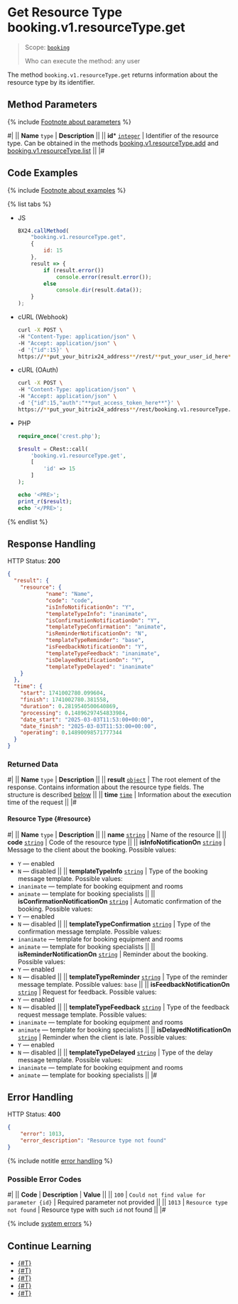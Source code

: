 # Get Resource Type booking.v1.resourceType.get

> Scope: [`booking`](../../../scopes/permissions.md)
>
> Who can execute the method: any user

The method `booking.v1.resourceType.get` returns information about the resource type by its identifier.

## Method Parameters

{% include [Footnote about parameters](../../../../_includes/required.md) %}

#|
|| **Name**
`type` | **Description** ||
|| **id***
[`integer`](../../../data-types.md) | Identifier of the resource type.
Can be obtained in the methods [booking.v1.resourceType.add](./booking-v1-resourcetype-add.md) and [booking.v1.resourceType.list](./booking-v1-resourcetype-list.md) ||
|#

## Code Examples

{% include [Footnote about examples](../../../../_includes/examples.md) %}

{% list tabs %}

- JS

    ```js
    BX24.callMethod(
        "booking.v1.resourceType.get",
        {
            id: 15
        },
        result => {
            if (result.error())
                console.error(result.error());
            else
                console.dir(result.data());
        }
    );
    ```

- cURL (Webhook)

    ```bash
    curl -X POST \
    -H "Content-Type: application/json" \
    -H "Accept: application/json" \
    -d '{"id":15}' \
    https://**put_your_bitrix24_address**/rest/**put_your_user_id_here**/**put_your_webhook_here**/booking.v1.resourceType.get
    ```

- cURL (OAuth)

    ```bash
    curl -X POST \
    -H "Content-Type: application/json" \
    -H "Accept: application/json" \
    -d '{"id":15,"auth":"**put_access_token_here**"}' \
    https://**put_your_bitrix24_address**/rest/booking.v1.resourceType.get
    ```

- PHP

    ```php
    require_once('crest.php');

    $result = CRest::call(
        'booking.v1.resourceType.get',
        [
            'id' => 15
        ]
    );

    echo '<PRE>';
    print_r($result);
    echo '</PRE>';
    ```

{% endlist %}

## Response Handling

HTTP Status: **200**

```json
{
  "result": {
    "resource": {
            "name": "Name",
            "code": "code",
            "isInfoNotificationOn": "Y",
            "templateTypeInfo": "inanimate",
            "isConfirmationNotificationOn": "Y",
            "templateTypeConfirmation": "animate",
            "isReminderNotificationOn": "N",
            "templateTypeReminder": "base",
            "isFeedbackNotificationOn": "Y",
            "templateTypeFeedback": "inanimate",
            "isDelayedNotificationOn": "Y",
            "templateTypeDelayed": "inanimate"
    }
  },
  "time": {
    "start": 1741002780.099604,
    "finish": 1741002780.381558,
    "duration": 0.2819540500640869,
    "processing": 0.14896297454833984,
    "date_start": "2025-03-03T11:53:00+00:00",
    "date_finish": "2025-03-03T11:53:00+00:00",
    "operating": 0.14890098571777344
  }
}
```

### Returned Data

#|
|| **Name**
`type` | **Description** ||
|| **result**
[`object`](../../../data-types.md) | The root element of the response. Contains information about the resource type fields. The structure is described [below](#resource) ||
|| **time**
[`time`](../../../data-types.md#time) | Information about the execution time of the request ||
|#

#### Resource Type {#resource}

#|
|| **Name**
`type` | **Description** ||
|| **name**
[`string`](../../../data-types.md) | Name of the resource ||
|| **code**
[`string`](../../../data-types.md) | Code of the resource type ||
|| **isInfoNotificationOn**
[`string`](../../../data-types.md) | Message to the client about the booking. Possible values:
- `Y` — enabled
- `N` — disabled ||
|| **templateTypeInfo**
[`string`](../../../data-types.md) | Type of the booking message template. Possible values:
- `inanimate` — template for booking equipment and rooms
- `animate` — template for booking specialists ||
|| **isConfirmationNotificationOn**
[`string`](../../../data-types.md) | Automatic confirmation of the booking. Possible values:
- `Y` — enabled
- `N` — disabled ||
|| **templateTypeConfirmation**
[`string`](../../../data-types.md) | Type of the confirmation message template. Possible values:
- `inanimate` — template for booking equipment and rooms
- `animate` — template for booking specialists ||
|| **isReminderNotificationOn**
[`string`](../../../data-types.md) | Reminder about the booking. Possible values:
- `Y` — enabled
- `N` — disabled ||
|| **templateTypeReminder**
[`string`](../../../data-types.md) | Type of the reminder message template. Possible values: `base` ||
|| **isFeedbackNotificationOn**
[`string`](../../../data-types.md) | Request for feedback. Possible values:
- `Y` — enabled
- `N` — disabled ||
|| **templateTypeFeedback**
[`string`](../../../data-types.md) | Type of the feedback request message template. Possible values:
- `inanimate` — template for booking equipment and rooms
- `animate` — template for booking specialists ||
|| **isDelayedNotificationOn**
[`string`](../../../data-types.md) | Reminder when the client is late. Possible values:
- `Y` — enabled
- `N` — disabled ||
|| **templateTypeDelayed**
[`string`](../../../data-types.md) | Type of the delay message template. Possible values:
- `inanimate` — template for booking equipment and rooms
- `animate` — template for booking specialists ||
|#

## Error Handling

HTTP Status: **400**

```json
{
    "error": 1013,
    "error_description": "Resource type not found"
}
```

{% include notitle [error handling](../../../../_includes/error-info.md) %}

### Possible Error Codes

#|
|| **Code** | **Description** | **Value** ||
|| `100` | `Could not find value for parameter {id}` | Required parameter not provided ||
|| `1013` | `Resource type not found` | Resource type with such `id` not found ||
|#

{% include [system errors](../../../../_includes/system-errors.md) %}

## Continue Learning

- [{#T}](../index.md)
- [{#T}](./booking-v1-resourcetype-add.md)
- [{#T}](./booking-v1-resourcetype-update.md)
- [{#T}](./booking-v1-resourcetype-add.md)
- [{#T}](./booking-v1-resourcetype-list.md)